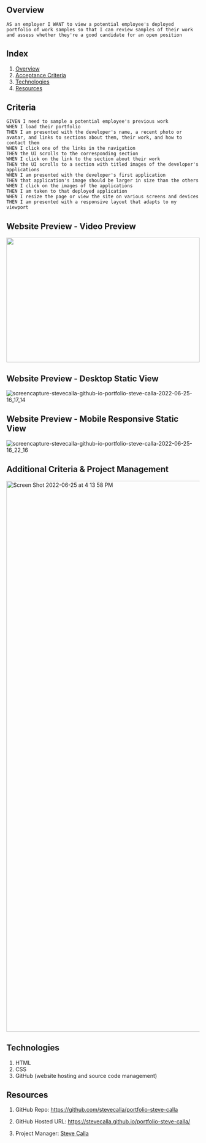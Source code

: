 
## Overview

```
AS an employer I WANT to view a potential employee's deployed portfolio of work samples so that I can review samples of their work and assess whether they're a good candidate for an open position
```

## Index

<!-- <details><summary></summary> -->

1. [Overview](#overview)
2. [Acceptance Criteria](#criteria)
4. [Technologies](#technologies)
6. [Resources](#resources)


## Criteria

```
GIVEN I need to sample a potential employee's previous work
WHEN I load their portfolio
THEN I am presented with the developer's name, a recent photo or avatar, and links to sections about them, their work, and how to contact them
WHEN I click one of the links in the navigation
THEN the UI scrolls to the corresponding section
WHEN I click on the link to the section about their work
THEN the UI scrolls to a section with titled images of the developer's applications
WHEN I am presented with the developer's first application
THEN that application's image should be larger in size than the others
WHEN I click on the images of the applications
THEN I am taken to that deployed application
WHEN I resize the page or view the site on various screens and devices
THEN I am presented with a responsive layout that adapts to my viewport
```


## Website Preview - Video Preview

<img src="https://media.giphy.com/media/EvIYpPKoJpXhnHvkjD/giphy-downsized-large.gif" width="100%" height="325"/>

## Website Preview - Desktop Static View

![screencapture-stevecalla-github-io-portfolio-steve-calla-2022-06-25-16_17_14](https://user-images.githubusercontent.com/72281855/175792048-32cef38c-344a-44f3-a2cc-8f9002549d22.png)

## Website Preview - Mobile Responsive Static View

![screencapture-stevecalla-github-io-portfolio-steve-calla-2022-06-25-16_22_16](https://user-images.githubusercontent.com/72281855/175792135-625cbb59-6597-414f-8c07-fd55061c5c72.png)


## Additional Criteria & Project Management

<img width="1436" alt="Screen Shot 2022-06-25 at 4 13 58 PM" src="https://user-images.githubusercontent.com/72281855/175791990-9259d7dd-3f72-4455-825e-df456c0b47b4.png">

## Technologies

1. HTML
2. CSS
3. GitHub (website hosting and source code management)

## Resources

1. GitHub Repo: <https://github.com/stevecalla/portfolio-steve-calla>

2. GitHub Hosted URL: <https://stevecalla.github.io/portfolio-steve-calla/>

3. Project Manager: [Steve Calla](https://github.com/stevecalla)